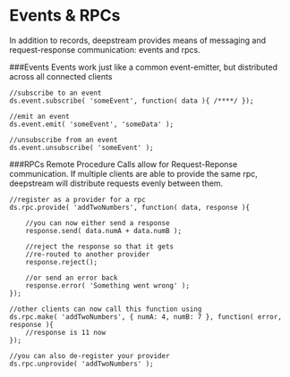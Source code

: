 Events & RPCs
====================================
In addition to records, deepstream provides means of messaging and request-response communication: events and rpcs.
	
###Events
Events work just like a common event-emitter, but distributed across all connected clients

	//subscribe to an event
	ds.event.subscribe( 'someEvent', function( data ){ /****/ });

	//emit an event
	ds.event.emit( 'someEvent', 'someData' );

	//unsubscribe from an event
	ds.event.unsubscribe( 'someEvent' );

###RPCs
Remote Procedure Calls allow for Request-Reponse communication. If multiple clients are able to provide the same
rpc, deepstream will distribute requests evenly between them.

	//register as a provider for a rpc
	ds.rpc.provide( 'addTwoNumbers', function( data, response ){
		
		//you can now either send a response
		response.send( data.numA + data.numB );

		//reject the response so that it gets
		//re-routed to another provider
		response.reject();

		//or send an error back
		response.error( 'Something went wrong' );
	});

	//other clients can now call this function using
	ds.rpc.make( 'addTwoNumbers', { numA: 4, numB: 7 }, function( error, response ){
		//response is 11 now
	});

	//you can also de-register your provider
	ds.rpc.unprovide( 'addTwoNumbers' );
